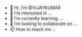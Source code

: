 - 👋 Hi, I’m @VIJAYKUMAR
- 👀 I’m interested in ...
- 🌱 I’m currently learning ...
- 💞️ I’m looking to collaborate on ...
- 📫 How to reach me ...

<!---
VIJAYKUMARKOND/VIJAYKUMARKOND is a ✨ special ✨ repository because its `README.md` (this file) appears on your GitHub profile.
You can click the Preview link to take a look at your changes.
--->

